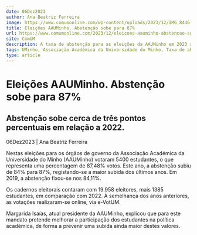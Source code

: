 ```yaml
---
date: 06Dez2023
author: Ana Beatriz Ferreira
image: https://www.comumonline.com/wp-content/uploads/2023/12/IMG_8446-1500x1000.jpg
title: Eleições AAUMinho. Abstenção sobe para 87%
url: https://www.comumonline.com/2023/12/eleicoes-aauminho-abstencao-sobe-para-87/
site: ComUM
description: A taxa de abstenção para as eleições da AAUMinho em 2023 atingiu os 87,5%. Este valor foi algo lamentável por todos os candidatos.
tags: UMinho, Associação Académica da Universidade do Minho, Taxa de abstenção, Eleições AAUMinho 2023
type: article
---
```



# Eleições AAUMinho. Abstenção sobe para 87%

## Abstenção sobe cerca de três pontos percentuais em relação a 2022.

06Dez2023 | Ana Beatriz Ferreira

Nestas eleições para os órgãos de governo da Associação Académica da Universidade do Minho (AAUMinho) votaram 5400 estudantes, o que representa uma percentagem de 87,48% votos. Este ano, a abstenção subiu de 84% para 87%, registando-se a maior subida dos últimos anos. Em 2019, a abstenção fixou-se nos 84,11%.



Os cadernos eleitorais contaram com 19.958 eleitores, mais 1385 estudantes, em comparação com 2022. À semelhança dos anos anteriores, as votações realizaram-se online, via e-VotUM.

Margarida Isaías, atual presidente da AAUMinho, explicou que para este mandato pretende melhorar a participação dos estudantes na política académica, de forma a prevenir uma subida ainda maior destes valores.

